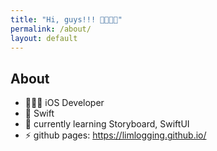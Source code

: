 ```yaml
---
title: "Hi, guys!!! 👋🏻👋🏻"
permalink: /about/
layout: default
---
```


## About
- 🧑🏻‍💻 iOS Developer
- 🌱 Swift
- 🌿 currently learning Storyboard, SwiftUI
- ⚡ github pages: <a href="https://limlogging.github.io/">https://limlogging.github.io/</a>